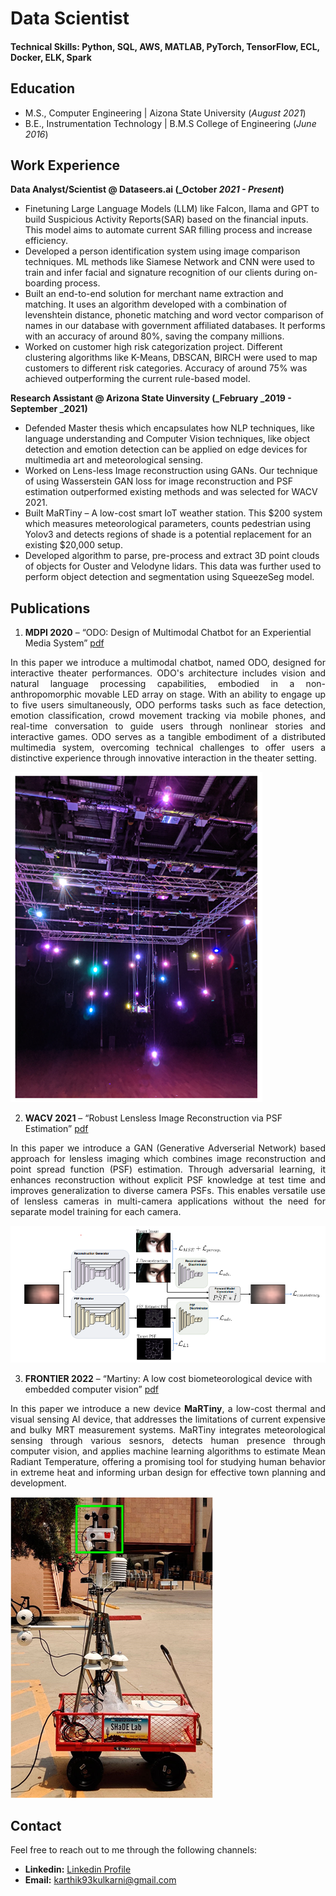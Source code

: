 # Data Scientist

#### Technical Skills: Python, SQL, AWS, MATLAB, PyTorch, TensorFlow, ECL, Docker, ELK, Spark

## Education							       		
- M.S., Computer Engineering	    | Aizona State University (_August 2021_)	 			        		
- B.E., Instrumentation Technology  | B.M.S College of Engineering (_June 2016_)

## Work Experience
**Data Analyst/Scientist @ Dataseers.ai (_October _2021 - Present_)**
- Finetuning Large Language Models (LLM) like Falcon, llama and GPT to build Suspicious Activity Reports(SAR) based on the financial inputs. This model aims to automate current SAR filling process and increase efficiency.
- Developed a person identification system using image comparison techniques. ML methods like Siamese Network and CNN were used to train and infer facial and signature recognition of our clients during on-boarding process.
- Built an end-to-end solution for merchant name extraction and matching. It uses an algorithm developed with a combination of levenshtein distance, phonetic matching and word vector comparison of names in our database with government affiliated databases. It performs with an accuracy of around 80%, saving the company millions. 
- Worked on customer high risk categorization project. Different clustering algorithms like K-Means, DBSCAN, BIRCH were used to map customers to different risk categories. Accuracy of around 75% was achieved outperforming the current rule-based model.

**Research Assistant @ Arizona State Uinversity (_February _2019 - September _2021)**
- Defended Master thesis which encapsulates how NLP techniques, like language understanding and Computer Vision techniques, like object detection and emotion detection can be applied on edge devices for multimedia art and meteorological sensing.
- Worked on Lens-less Image reconstruction using GANs. Our technique of using Wasserstein GAN loss for image reconstruction and PSF estimation outperformed existing methods and was selected for WACV 2021.
- Built MaRTiny – A low-cost smart IoT weather station. This $200 system which measures meteorological parameters, counts pedestrian using Yolov3 and detects regions of shade is a potential replacement for an existing $20,000 setup.
- Developed algorithm to parse, pre-process and extract 3D point clouds of objects for Ouster and Velodyne lidars. This data was further used to perform object detection and segmentation using SqueezeSeg model.


## Publications
1. **MDPI 2020**      –   “ODO: Design of Multimodal Chatbot for an Experiential Media System” [pdf](https://www.mdpi.com/2414-4088/4/4/68)

<div style="text-align: justify">
In this paper we introduce a multimodal chatbot, named ODO, designed for interactive theater performances. ODO's architecture includes vision and natural language processing capabilities, embodied in a non-anthropomorphic movable LED array on stage. With an ability to engage up to five users simultaneously, ODO performs tasks such as face detection, emotion classification, crowd movement tracking via mobile phones, and real-time conversation to guide users through nonlinear stories and interactive games. ODO serves as a tangible embodiment of a distributed multimedia system, overcoming technical challenges to offer users a distinctive experience through innovative interaction in the theater setting.

</div>

![ODO On Stage](/assets/img/Odo_small.png)


2. **WACV 2021**      –   “Robust Lensless Image Reconstruction via PSF Estimation” [pdf](https://openaccess.thecvf.com/content/WACV2021/papers/Rego_Robust_Lensless_Image_Reconstruction_via_PSF_Estimation_WACV_2021_paper.pdf)

<div style="text-align: justify"> 
In this paper we introduce a GAN (Generative Adverserial Network) based approach for lensless imaging which combines image reconstruction and point spread function (PSF) estimation. Through adversarial learning, it enhances reconstruction without explicit PSF knowledge at test time and improves generalization to diverse camera PSFs. This enables versatile use of lensless cameras in multi-camera applications without the need for separate model training for each camera.

</div>

![WGAN Model Architechture](/assets/img/Wacv.png)


3. **FRONTIER 2022**  –   “Martiny: A low cost biometeorological device with embedded computer vision” [pdf](https://www.frontiersin.org/articles/10.3389/fenvs.2022.866240/full?&utm_source=Email_to_authors_&utm_medium=Email&utm_content=T1_11.5e1_author&utm_campaign=Email_publication&field=&journalName=Frontiers_in_Environmental_Science&id=866240)

<div style="text-align: justify"> 
In this paper we introduce a new device <b>MaRTiny</b>, a low-cost thermal and visual sensing AI device, that addresses the limitations of current expensive and bulky MRT measurement systems. MaRTiny integrates meteorological sensing through various sesnors, detects human presence through computer vision, and applies machine learning algorithms to estimate Mean Radiant Temperature, offering a promising tool for studying human behavior in extreme heat and informing urban design for effective town planning and development.

</div>

![MaRTiny Device](/assets/img/Martiny_small.png)


## Contact

Feel free to reach out to me through the following channels:

- **Linkedin:** [Linkedin Profile](https://www.linkedin.com/in/karthik-kulkarni/)
- **Email:** [karthik93kulkarni@gmail.com](karthik93kulkarni@gmail.com)